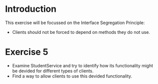 # Introduction
This exercise will be focussed on the Interface Segregation Principle:

- Clients should not be forced to depend on methods they do not use.

# Exercise 5
- Examine StudentService and try to identify how its functionality might be devided for different types of clients.
- Find a way to allow clients to use this devided functionality.
